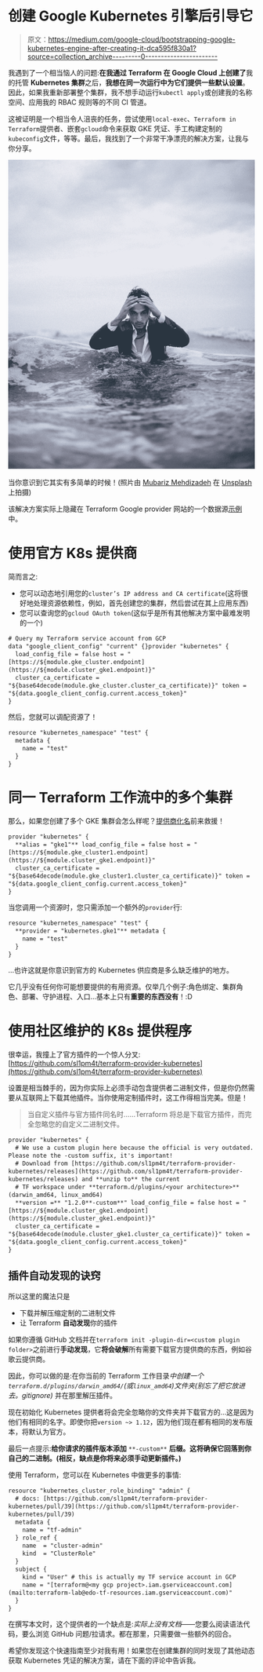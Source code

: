 # 创建 Google Kubernetes 引擎后引导它

> 原文：<https://medium.com/google-cloud/bootstrapping-google-kubernetes-engine-after-creating-it-dca595f830a1?source=collection_archive---------0----------------------->

我遇到了一个相当恼人的问题:**在我通过 Terraform 在 Google Cloud 上创建了**我的托管 **Kubernetes 集群**之后，**我想在同一次运行中为它们提供一些默认设置**。因此，如果我重新部署整个集群，我不想手动运行`kubectl apply`或创建我的名称空间、应用我的 RBAC 规则等的不同 CI 管道。

这被证明是一个相当令人沮丧的任务，尝试使用`local-exec`、`Terraform in Terraform`提供者、嵌套`gcloud`命令来获取 GKE 凭证、手工构建定制的`kubeconfig`文件，等等。最后，我找到了一个非常干净漂亮的解决方案，让我与你分享。

![](img/0889c4e38c63e4463dcbcd6020185c79.png)

当你意识到它其实有多简单的时候！(照片由 [Mubariz Mehdizadeh](https://unsplash.com/@mehdizadeh?utm_source=medium&utm_medium=referral) 在 [Unsplash](https://unsplash.com?utm_source=medium&utm_medium=referral) 上拍摄)

该解决方案实际上隐藏在 Terraform Google provider 网站的一个数据源[示例](https://www.terraform.io/docs/providers/google/d/datasource_client_config.html)中。

# 使用官方 K8s 提供商

简而言之:

*   您可以动态地引用您的`cluster’s IP address and CA certificate`(这将很好地处理资源依赖性，例如，首先创建您的集群，然后尝试在其上应用东西)
*   您可以查询您的`gcloud OAuth token`(这似乎是所有其他解决方案中最难发明的一个)

```
# Query my Terraform service account from GCP
data "google_client_config" "current" {}provider "kubernetes" {
  load_config_file = false host = "[https://${module.gke_cluster.endpoint](https://${module.cluster_gke1.endpoint)}"
  cluster_ca_certificate = "${base64decode(module.gke_cluster.cluster_ca_certificate)}" token = "${data.google_client_config.current.access_token}"
}
```

然后，您就可以调配资源了！

```
resource "kubernetes_namespace" "test" {
  metadata {
    name = "test"
  }
}
```

# 同一 Terraform 工作流中的多个集群

那么，如果您创建了多个 GKE 集群会怎么样呢？[提供商化名](https://www.terraform.io/docs/configuration/providers.html#multiple-provider-instances)前来救援！

```
provider "kubernetes" {
  **alias = "gke1"** load_config_file = false host = "[https://${module.gke_cluster1.endpoint](https://${module.cluster_gke1.endpoint)}"
  cluster_ca_certificate = "${base64decode(module.gke_cluster1.cluster_ca_certificate)}" token = "${data.google_client_config.current.access_token}"
}
```

当您调用一个资源时，您只需添加一个额外的`provider`行:

```
resource "kubernetes_namespace" "test" {
  **provider = "kubernetes.gke1"** metadata {
    name = "test"
  }
}
```

…也许这就是你意识到官方的 Kubernetes 供应商是多么缺乏维护的地方。

它几乎没有任何你可能想要提供的有用资源。仅举几个例子:角色绑定、集群角色、部署、守护进程、入口…基本上只有**重要的东西没有**！:D

# 使用社区维护的 K8s 提供程序

很幸运，我撞上了官方插件的一个惊人分叉:[https://github.com/sl1pm4t/terraform-provider-kubernetes](https://github.com/sl1pm4t/terraform-provider-kubernetes)

设置是相当棘手的，因为你实际上必须手动包含提供者二进制文件，但是你仍然需要从互联网上下载其他插件。当你使用定制插件时，这工作得相当完美。但是！

> 当自定义插件与官方插件同名时……Terraform 将总是下载官方插件，而完全忽略您的自定义二进制文件。

```
provider "kubernetes" {
  # We use a custom plugin here because the official is very outdated. Please note the -custom suffix, it's important!
  # Download from [https://github.com/sl1pm4t/terraform-provider-kubernetes/releases](https://github.com/sl1pm4t/terraform-provider-kubernetes/releases) and **unzip to** the current
  # TF workspace under **terraform.d/plugins/<your architecture>** (darwin_amd64, linux_amd64)
  **version =** "1.2.0**-custom**" load_config_file = false host = "[https://${module.cluster_gke1.endpoint](https://${module.cluster_gke1.endpoint)}"
  cluster_ca_certificate = "${base64decode(module.cluster_gke1.cluster_ca_certificate)}" token = "${data.google_client_config.current.access_token}"
}
```

## 插件自动发现的诀窍

所以这里的魔法只是

*   下载并解压缩定制的二进制文件
*   让 Terraform **自动发现**你的插件

如果你遵循 GitHub 文档并在`terraform init -plugin-dir=<custom plugin folder>`之前进行**手动发现**，它**将会破解**所有需要下载官方提供商的东西，例如谷歌云提供商。

因此，你可以做的是:在你当前的 Terraform 工作目录*中创建一个`terraform.d/plugins/darwin_amd64/`(或`linux_amd64`)文件夹(别忘了把它放进去。gitignore)* 并在那里解压插件。

现在初始化 Kubernetes 提供者将会完全忽略你的文件夹并下载官方的…这是因为他们有相同的名字。即使你把`version ~> 1.12`，因为他们现在都有相同的发布版本，将默认为官方。

最后一点提示:**给你请求的插件版本添加** `**-custom**` **后缀。这将确保它回落到你自己的二进制。(相反，缺点是你将来必须手动更新插件。)**

使用 Terraform，您可以在 Kubernetes 中做更多的事情:

```
resource "kubernetes_cluster_role_binding" "admin" {
  # docs: [https://github.com/sl1pm4t/terraform-provider-kubernetes/pull/39](https://github.com/sl1pm4t/terraform-provider-kubernetes/pull/39)
  metadata {
    name = "tf-admin"
  } role_ref {
    name  = "cluster-admin"
    kind  = "ClusterRole"
  }
  subject {
    kind = "User" # this is actually my TF service account in GCP
    name = "[terraform@<my gcp project>.iam.gserviceaccount.com](mailto:terraform-lab@edo-tf-resources.iam.gserviceaccount.com)"
  }
}
```

在撰写本文时，这个提供者的一个缺点是:*实际上没有文档*——您要么阅读语法代码，要么浏览 GitHub 问题/拉请求。都在那里，只需要做一些额外的回合。

希望你发现这个快速指南至少对我有用！如果您在创建集群的同时发现了其他动态获取 Kubernetes 凭证的解决方案，请在下面的评论中告诉我。